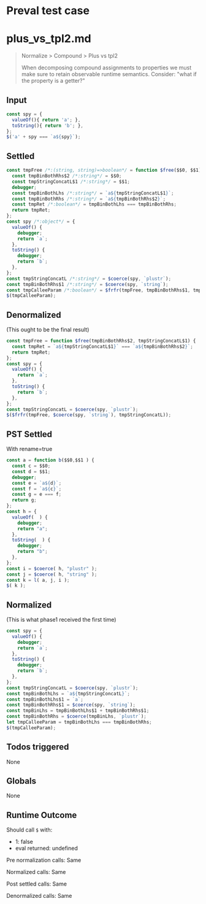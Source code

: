 # Preval test case

# plus_vs_tpl2.md

> Normalize > Compound > Plus vs tpl2
>
> When decomposing compound assignments to properties we must make sure to retain observable runtime semantics. Consider: "what if the property is a getter?"

## Input

`````js filename=intro
const spy = {
  valueOf(){ return 'a'; },
  toString(){ return 'b'; },
};
$('a' + spy === `a${spy}`);

`````


## Settled


`````js filename=intro
const tmpFree /*:(string, string)=>boolean*/ = function $free($$0, $$1) {
  const tmpBinBothRhs$2 /*:string*/ = $$0;
  const tmpStringConcatL$1 /*:string*/ = $$1;
  debugger;
  const tmpBinBothLhs /*:string*/ = `a${tmpStringConcatL$1}`;
  const tmpBinBothRhs /*:string*/ = `a${tmpBinBothRhs$2}`;
  const tmpRet /*:boolean*/ = tmpBinBothLhs === tmpBinBothRhs;
  return tmpRet;
};
const spy /*:object*/ = {
  valueOf() {
    debugger;
    return `a`;
  },
  toString() {
    debugger;
    return `b`;
  },
};
const tmpStringConcatL /*:string*/ = $coerce(spy, `plustr`);
const tmpBinBothRhs$1 /*:string*/ = $coerce(spy, `string`);
const tmpCalleeParam /*:boolean*/ = $frfr(tmpFree, tmpBinBothRhs$1, tmpStringConcatL);
$(tmpCalleeParam);
`````


## Denormalized
(This ought to be the final result)

`````js filename=intro
const tmpFree = function $free(tmpBinBothRhs$2, tmpStringConcatL$1) {
  const tmpRet = `a${tmpStringConcatL$1}` === `a${tmpBinBothRhs$2}`;
  return tmpRet;
};
const spy = {
  valueOf() {
    return `a`;
  },
  toString() {
    return `b`;
  },
};
const tmpStringConcatL = $coerce(spy, `plustr`);
$($frfr(tmpFree, $coerce(spy, `string`), tmpStringConcatL));
`````


## PST Settled
With rename=true

`````js filename=intro
const a = function b($$0,$$1 ) {
  const c = $$0;
  const d = $$1;
  debugger;
  const e = `a${d}`;
  const f = `a${c}`;
  const g = e === f;
  return g;
};
const h = {
  valueOf(  ) {
    debugger;
    return "a";
  },
  toString(  ) {
    debugger;
    return "b";
  },
};
const i = $coerce( h, "plustr" );
const j = $coerce( h, "string" );
const k = l( a, j, i );
$( k );
`````


## Normalized
(This is what phase1 received the first time)

`````js filename=intro
const spy = {
  valueOf() {
    debugger;
    return `a`;
  },
  toString() {
    debugger;
    return `b`;
  },
};
const tmpStringConcatL = $coerce(spy, `plustr`);
const tmpBinBothLhs = `a${tmpStringConcatL}`;
const tmpBinBothLhs$1 = `a`;
const tmpBinBothRhs$1 = $coerce(spy, `string`);
const tmpBinLhs = tmpBinBothLhs$1 + tmpBinBothRhs$1;
const tmpBinBothRhs = $coerce(tmpBinLhs, `plustr`);
let tmpCalleeParam = tmpBinBothLhs === tmpBinBothRhs;
$(tmpCalleeParam);
`````


## Todos triggered


None


## Globals


None


## Runtime Outcome


Should call `$` with:
 - 1: false
 - eval returned: undefined

Pre normalization calls: Same

Normalized calls: Same

Post settled calls: Same

Denormalized calls: Same
